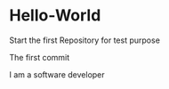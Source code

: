 # Hello-World
Start the first Repository for test purpose

The first commit

I am a software developer
